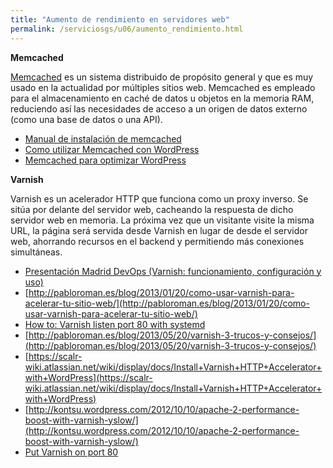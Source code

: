 ```yaml
---
title: "Aumento de rendimiento en servidores web"
permalink: /serviciosgs/u06/aumento_rendimiento.html
---
```


**Memcached**

[Memcached](http://memcached.org/) es un sistema distribuido de propósito general y que es muy usado en la actualidad por múltiples sitios web. Memcached es empleado para el almacenamiento en caché de datos u objetos en la memoria RAM, reduciendo así las necesidades de acceso a un origen de datos externo (como una base de datos o una API).

* [Manual de instalación de memcached](http://www.pontikis.net/blog/install-memcached-php-debian)
* [Como utilizar Memcached con WordPress](https://raiolanetworks.es/blog/como-utilizar-memcached-con-wordpress/)
* [Memcached para optimizar WordPress](https://raiolanetworks.es/blog/memcached/#memcached_para_optimizar_wordpress)

**Varnish**

Varnish es un acelerador HTTP que funciona como un proxy inverso. Se sitúa por delante del servidor web, cacheando la respuesta de dicho servidor web en memoria. La próxima vez que un visitante visite la misma URL, la página será servida desde Varnish en lugar de desde el servidor web, ahorrando recursos en el backend y permitiendo más conexiones simultáneas.

* [Presentación Madrid DevOps (Varnish: funcionamiento, configuración y uso)](http://www.youtube.com/watch?v=A5poVWqjJrs)
* [http://pabloroman.es/blog/2013/01/20/como-usar-varnish-para-acelerar-tu-sitio-web/](http://pabloroman.es/blog/2013/01/20/como-usar-varnish-para-acelerar-tu-sitio-web/)
* [How to: Varnish listen port 80 with systemd](http://deshack.net/how-to-varnish-listen-port-80-systemd/)
* [http://pabloroman.es/blog/2013/05/20/varnish-3-trucos-y-consejos/](http://pabloroman.es/blog/2013/05/20/varnish-3-trucos-y-consejos/)
* [https://scalr-wiki.atlassian.net/wiki/display/docs/Install+Varnish+HTTP+Accelerator+with+WordPress](https://scalr-wiki.atlassian.net/wiki/display/docs/Install+Varnish+HTTP+Accelerator+with+WordPress)
* [http://kontsu.wordpress.com/2012/10/10/apache-2-performance-boost-with-varnish-yslow/](http://kontsu.wordpress.com/2012/10/10/apache-2-performance-boost-with-varnish-yslow/)
 * [Put Varnish on port 80](http://www.varnish-cache.org/docs/trunk/tutorial/putting_varnish_on_port_80.html)

